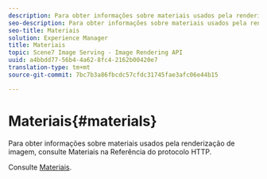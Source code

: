 ```yaml
---
description: Para obter informações sobre materiais usados pela renderização de imagem, consulte Materiais na Referência do protocolo HTTP.
seo-description: Para obter informações sobre materiais usados pela renderização de imagem, consulte Materiais na Referência do protocolo HTTP.
seo-title: Materiais
solution: Experience Manager
title: Materiais
topic: Scene7 Image Serving - Image Rendering API
uuid: a4bbdd77-56b4-4a62-8fc4-2162b00420e7
translation-type: tm+mt
source-git-commit: 7bc7b3a86fbcdc57cfdc31745fae3afc06e44b15

---
```



# Materiais{#materials}

Para obter informações sobre materiais usados pela renderização de imagem, consulte Materiais na Referência do protocolo HTTP.

Consulte [Materiais](../../../../../ir-api/http-protocol/image-rendering-api-ref/c-ir-http-protocol-ref/c-ir-http-protocol-syntax-and-features/c-ir-http-materials/c-ir-http-materials.md#concept-45af2ab5694b4cfdadf1211ce3f5ed0f).
